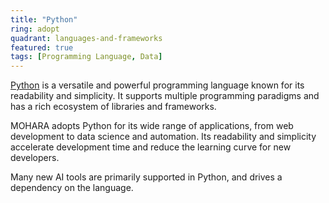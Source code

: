 ```yaml
---
title: "Python"
ring: adopt
quadrant: languages-and-frameworks
featured: true
tags: [Programming Language, Data]
---
```


[Python](https://www.python.org/) is a versatile and powerful programming language known for its readability and simplicity. It supports multiple programming paradigms and has a rich ecosystem of libraries and frameworks.

MOHARA adopts Python for its wide range of applications, from web development to data science and automation. Its readability and simplicity accelerate development time and reduce the learning curve for new developers.

Many new AI tools are primarily supported in Python, and drives a dependency on the language.
